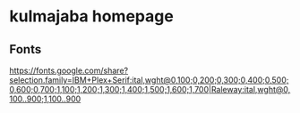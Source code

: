 # kulmajaba homepage

## Fonts

https://fonts.google.com/share?selection.family=IBM+Plex+Serif:ital,wght@0,100;0,200;0,300;0,400;0,500;0,600;0,700;1,100;1,200;1,300;1,400;1,500;1,600;1,700|Raleway:ital,wght@0,100..900;1,100..900